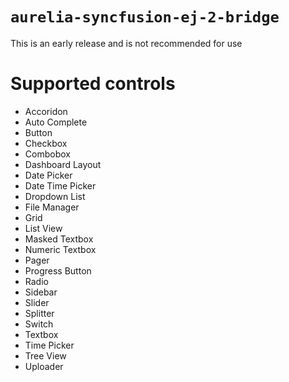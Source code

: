 # `aurelia-syncfusion-ej-2-bridge`

This is an early release and is not recommended for use

# Supported controls
* Accoridon
* Auto Complete
* Button
* Checkbox
* Combobox
* Dashboard Layout
* Date Picker
* Date Time Picker
* Dropdown List
* File Manager
* Grid
* List View
* Masked Textbox
* Numeric Textbox
* Pager
* Progress Button
* Radio
* Sidebar
* Slider
* Splitter
* Switch
* Textbox
* Time Picker
* Tree View
* Uploader
